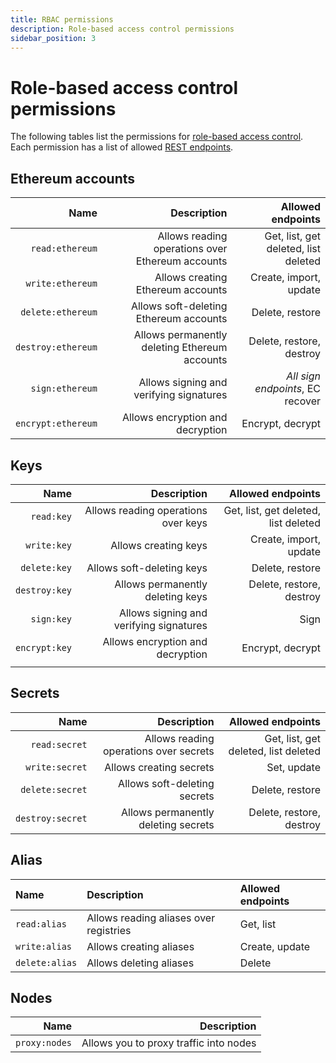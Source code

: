 ```yaml
---
title: RBAC permissions
description: Role-based access control permissions
sidebar_position: 3
---
```


# Role-based access control permissions

The following tables list the permissions for [role-based access control](../Concepts/Authorization.md#role-based-access-control). Each permission has a list of allowed [REST endpoints](Rest.md).

## Ethereum accounts

| Name | Description | Allowed endpoints |
| --: | --: | --: |
| `read:ethereum` | Allows reading operations over Ethereum accounts | Get, list, get deleted, list deleted |
| `write:ethereum` | Allows creating Ethereum accounts | Create, import, update |
| `delete:ethereum` | Allows soft-deleting Ethereum accounts | Delete, restore |
| `destroy:ethereum` | Allows permanently deleting Ethereum accounts | Delete, restore, destroy |
| `sign:ethereum` | Allows signing and verifying signatures | _All sign endpoints_, EC recover |
| `encrypt:ethereum` | Allows encryption and decryption | Encrypt, decrypt |

## Keys

| Name | Description | Allowed endpoints |
| --: | --: | --: |
| `read:key` | Allows reading operations over keys | Get, list, get deleted, list deleted |
| `write:key` | Allows creating keys | Create, import, update |
| `delete:key` | Allows soft-deleting keys | Delete, restore |
| `destroy:key` | Allows permanently deleting keys | Delete, restore, destroy |
| `sign:key` | Allows signing and verifying signatures | Sign |
| `encrypt:key` | Allows encryption and decryption | Encrypt, decrypt |
|  |

## Secrets

| Name | Description | Allowed endpoints |
| --: | --: | --: |
| `read:secret` | Allows reading operations over secrets | Get, list, get deleted, list deleted |
| `write:secret` | Allows creating secrets | Set, update |
| `delete:secret` | Allows soft-deleting secrets | Delete, restore |
| `destroy:secret` | Allows permanently deleting secrets | Delete, restore, destroy |

## Alias

| Name           | Description                            | Allowed endpoints |
| :------------- | :------------------------------------- | :---------------- |
| `read:alias`   | Allows reading aliases over registries | Get, list         |
| `write:alias`  | Allows creating aliases                | Create, update    |
| `delete:alias` | Allows deleting aliases                | Delete            |

## Nodes

|          Name |                            Description |
| ------------: | -------------------------------------: |
| `proxy:nodes` | Allows you to proxy traffic into nodes |
